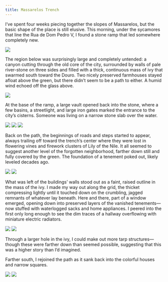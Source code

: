 ```yaml
---
title: Massarelos Trench
---
```

I’ve spent four weeks piecing together the slopes of Massarelos, but the basic shape of the place is still elusive. This morning, under the sycamores that line the Rua de Dom Pedro V, I found a stone ramp that led somewhere completely new.

![](/posts/2021-07-25/massarelos1.JPG)

The region below was surprisingly large and completely untended: a canyon cutting through the old core of the city, surrounded by walls of pale river-stone on three sides and filled with a thick, continuous mass of ivy that swarmed south toward the Douro. Two nicely preserved farmhouses stayed afloat above the green, but there didn’t seem to be a path to either. A humid wind echoed off the glass above.

![](/posts/2021-07-25/massarelos4.JPG)

At the base of the ramp, a large vault opened back into the stone, where a few basins, a streetlight, and large iron gates marked the entrance to the city’s cisterns. Someone was living on a narrow stone slab over the water.

![](/posts/2021-07-25/massarelos2.JPG)
![](/posts/2021-07-25/massarelos3.JPG)
![](/posts/2021-07-25/massarelos10.jpg)

Back on the path, the beginnings of roads and steps started to appear, always trailing off toward the trench’s center where they were lost in flowering vines and firework clusters of Lily of the Nile. It all seemed to suggest another level of the forgotten neighborhood, farther down still and fully covered by the green. The foundation of a tenement poked out, likely leveled decades ago.

![](/posts/2021-07-25/massarelos.JPG)
![](/posts/2021-07-25/massarelos6.JPG)

What was left of the buildings’ walls stood out as a faint, raised outline in the mass of the ivy. I made my way out along the grid, the thicket compressing lightly until it touched down on the crumbling, jagged remnants of whatever lay beneath. Here and there, part of a window emerged, opening down into preserved layers of the vanished tenements—now stuffed with waterlogged sacks and home appliances. I peered into the first only long enough to see the dim traces of a hallway overflowing with miniature electric radiators.

![](/posts/2021-07-25/massarelos5.jpg)
![](/posts/2021-07-25/massarelos9.JPG)

Through a larger hole in the ivy, I could make out more tarp structures—though these were farther down than seemed possible, suggesting that this was a higher story than I’d imagined.

Farther south, I rejoined the path as it sank back into the colorful houses and narrow squares.

![](/posts/2021-07-25/massarelos7.JPG)
![](/posts/2021-07-25/massarelos8.JPG)
